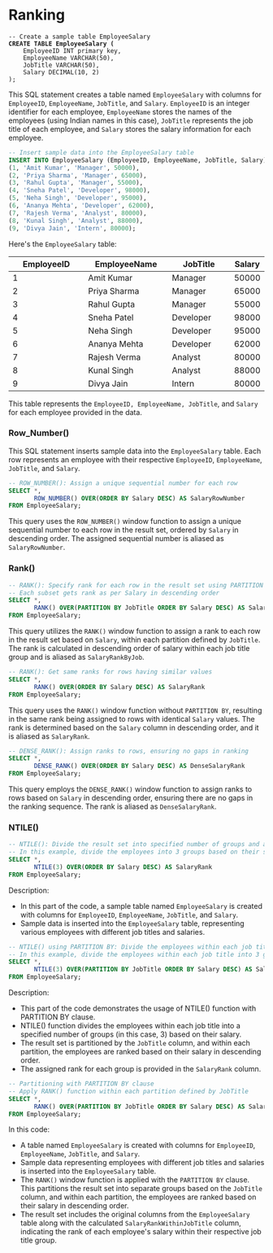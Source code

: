 # Ranking

<pre class="language-sql"><code class="lang-sql">-- Create a sample table EmployeeSalary
<strong>CREATE TABLE EmployeeSalary (
</strong>    EmployeeID INT primary key,
    EmployeeName VARCHAR(50),
    JobTitle VARCHAR(50),
    Salary DECIMAL(10, 2)
);
</code></pre>

This SQL statement creates a table named `EmployeeSalary` with columns for `EmployeeID`, `EmployeeName`, `JobTitle`, and `Salary`. `EmployeeID` is an integer identifier for each employee, `EmployeeName` stores the names of the employees (using Indian names in this case), `JobTitle` represents the job title of each employee, and `Salary` stores the salary information for each employee.

```sql
-- Insert sample data into the EmployeeSalary table
INSERT INTO EmployeeSalary (EmployeeID, EmployeeName, JobTitle, Salary) VALUES
(1, 'Amit Kumar', 'Manager', 50000),
(2, 'Priya Sharma', 'Manager', 65000),
(3, 'Rahul Gupta', 'Manager', 55000),
(4, 'Sneha Patel', 'Developer', 98000),
(5, 'Neha Singh', 'Developer', 95000),
(6, 'Ananya Mehta', 'Developer', 62000),
(7, 'Rajesh Verma', 'Analyst', 80000),
(8, 'Kunal Singh', 'Analyst', 88000),
(9, 'Divya Jain', 'Intern', 80000);
```

Here's the `EmployeeSalary` table:

<table><thead><tr><th width="142">EmployeeID</th><th width="155">EmployeeName</th><th width="113">JobTitle</th><th>Salary</th></tr></thead><tbody><tr><td>1</td><td>Amit Kumar</td><td>Manager</td><td>50000</td></tr><tr><td>2</td><td>Priya Sharma</td><td>Manager</td><td>65000</td></tr><tr><td>3</td><td>Rahul Gupta</td><td>Manager</td><td>55000</td></tr><tr><td>4</td><td>Sneha Patel</td><td>Developer</td><td>98000</td></tr><tr><td>5</td><td>Neha Singh</td><td>Developer</td><td>95000</td></tr><tr><td>6</td><td>Ananya Mehta</td><td>Developer</td><td>62000</td></tr><tr><td>7</td><td>Rajesh Verma</td><td>Analyst</td><td>80000</td></tr><tr><td>8</td><td>Kunal Singh</td><td>Analyst</td><td>88000</td></tr><tr><td>9</td><td>Divya Jain</td><td>Intern</td><td>80000</td></tr></tbody></table>

This table represents the `EmployeeID, EmployeeName, JobTitle`, and `Salary` for each employee provided in the data.

### Row\_Number()

This SQL statement inserts sample data into the `EmployeeSalary` table. Each row represents an employee with their respective `EmployeeID`, `EmployeeName`, `JobTitle`, and `Salary`.

```sql
-- ROW_NUMBER(): Assign a unique sequential number for each row
SELECT *,
       ROW_NUMBER() OVER(ORDER BY Salary DESC) AS SalaryRowNumber
FROM EmployeeSalary;
```

This query uses the `ROW_NUMBER()` window function to assign a unique sequential number to each row in the result set, ordered by `Salary` in descending order. The assigned sequential number is aliased as `SalaryRowNumber`.

### Rank()

```sql
-- RANK(): Specify rank for each row in the result set using PARTITION BY
-- Each subset gets rank as per Salary in descending order
SELECT *,
       RANK() OVER(PARTITION BY JobTitle ORDER BY Salary DESC) AS SalaryRankByJob
FROM EmployeeSalary;
```

This query utilizes the `RANK()` window function to assign a rank to each row in the result set based on `Salary`, within each partition defined by `JobTitle`. The rank is calculated in descending order of salary within each job title group and is aliased as `SalaryRankByJob`.

```sql
-- RANK(): Get same ranks for rows having similar values
SELECT *,
       RANK() OVER(ORDER BY Salary DESC) AS SalaryRank
FROM EmployeeSalary;
```

This query uses the `RANK()` window function without `PARTITION BY`, resulting in the same rank being assigned to rows with identical `Salary` values. The rank is determined based on the `Salary` column in descending order, and it is aliased as `SalaryRank`.

```sql
-- DENSE_RANK(): Assign ranks to rows, ensuring no gaps in ranking
SELECT *,
       DENSE_RANK() OVER(ORDER BY Salary DESC) AS DenseSalaryRank
FROM EmployeeSalary;
```

This query employs the `DENSE_RANK()` window function to assign ranks to rows based on `Salary` in descending order, ensuring there are no gaps in the ranking sequence. The rank is aliased as `DenseSalaryRank`.

### NTILE()

```sql
-- NTILE(): Divide the result set into specified number of groups and assign a rank accordingly
-- In this example, divide the employees into 3 groups based on their salary
SELECT *,
       NTILE(3) OVER(ORDER BY Salary DESC) AS SalaryRank
FROM EmployeeSalary;
```

Description:

* In this part of the code, a sample table named `EmployeeSalary` is created with columns for `EmployeeID`, `EmployeeName`, `JobTitle`, and `Salary`.
* Sample data is inserted into the `EmployeeSalary` table, representing various employees with different job titles and salaries.

```sql
-- NTILE() using PARTITION BY: Divide the employees within each job title into specified number of groups and assign a rank accordingly
-- In this example, divide the employees within each job title into 3 groups based on their salary
SELECT *,
       NTILE(3) OVER(PARTITION BY JobTitle ORDER BY Salary DESC) AS SalaryRank
FROM EmployeeSalary;
```

Description:

* This part of the code demonstrates the usage of NTILE() function with PARTITION BY clause.
* NTILE() function divides the employees within each job title into a specified number of groups (in this case, 3) based on their salary.
* The result set is partitioned by the `JobTitle` column, and within each partition, the employees are ranked based on their salary in descending order.
* The assigned rank for each group is provided in the `SalaryRank` column.

```sql
-- Partitioning with PARTITION BY clause
-- Apply RANK() function within each partition defined by JobTitle
SELECT *,
       RANK() OVER(PARTITION BY JobTitle ORDER BY Salary DESC) AS SalaryRankWithinJobTitle
FROM EmployeeSalary;
```

In this code:

* A table named `EmployeeSalary` is created with columns for `EmployeeID`, `EmployeeName`, `JobTitle`, and `Salary`.
* Sample data representing employees with different job titles and salaries is inserted into the `EmployeeSalary` table.
* The `RANK()` window function is applied with the `PARTITION BY` clause. This partitions the result set into separate groups based on the `JobTitle` column, and within each partition, the employees are ranked based on their salary in descending order.
* The result set includes the original columns from the `EmployeeSalary` table along with the calculated `SalaryRankWithinJobTitle` column, indicating the rank of each employee's salary within their respective job title group.
